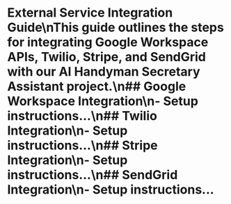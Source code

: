 # External Service Integration Guide\nThis guide outlines the steps for integrating Google Workspace APIs, Twilio, Stripe, and SendGrid with our AI Handyman Secretary Assistant project.\n## Google Workspace Integration\n- Setup instructions...\n## Twilio Integration\n- Setup instructions...\n## Stripe Integration\n- Setup instructions...\n## SendGrid Integration\n- Setup instructions...